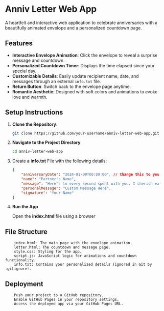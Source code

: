 # Anniv Letter Web App

A heartfelt and interactive web application to celebrate anniversaries with a beautifully animated envelope and a personalized countdown page.

## Features
- **Interactive Envelope Animation**: Click the envelope to reveal a surprise message and countdown.
- **Personalized Countdown Timer**: Displays the time elapsed since your special day.
- **Customizable Details**: Easily update recipient name, date, and messages through an external `info.txt` file.
- **Return Button**: Switch back to the envelope page anytime.
- **Romantic Aesthetic**: Designed with soft colors and animations to evoke love and warmth.

## Setup Instructions

1. **Clone the Repository**:
   ```bash
   git clone https://github.com/your-username/anniv-letter-web-app.git 

2. **Navigate to the Project Directory**
    ``` bash 
    cd anniv-letter-web-app 

3. Create a **info.txt** File with the following details:
    ```json
    {
        "anniversaryDate": "2024-01-09T00:00:00", // Change this to your anniversary date
        "name": "Partner's Name",
        "message": "Here's to every second spent with you. I cherish each moment and look forward to forever. I love you!",
        "personalMessage": "Custom Message Here",
        "signature": "Your Name"
    }

4. **Run the App**

    Open the **index.html** file using a browser

## File Structure

        index.html: The main page with the envelope animation.
        letter.html: The countdown and message page.
        style.css: Styling for the app.
        script.js: JavaScript logic for animations and countdown functionality.
        info.txt: Contains your personalized details (ignored in Git by .gitignore).

        
## Deployment
        Push your project to a GitHub repository.
        Enable GitHub Pages in your repository settings.
        Access the deployed app via your GitHub Pages URL.